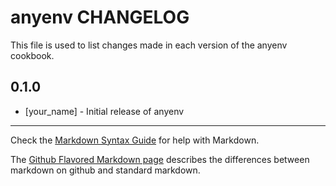 anyenv CHANGELOG
==========================

This file is used to list changes made in each version of the anyenv cookbook.

0.1.0
-----
- [your_name] - Initial release of anyenv

- - -
Check the [Markdown Syntax Guide](http://daringfireball.net/projects/markdown/syntax) for help with Markdown.

The [Github Flavored Markdown page](http://github.github.com/github-flavored-markdown/) describes the differences between markdown on github and standard markdown.
